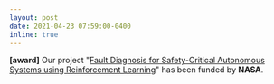 ```yaml
---
layout: post
date: 2021-04-23 07:59:00-0400
inline: true
---
```


**[award]** Our project "[Fault Diagnosis for Safety-Critical Autonomous Systems using Reinforcement Learning](https://media.statler.wvu.edu/news/2022/01/24/wvu-engineers-address-nasa-problems-through-artificial-intelligence)" has been funded by **NASA**.
